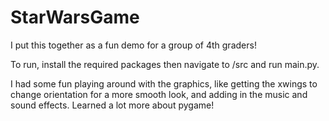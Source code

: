 # StarWarsGame
I put this together as a fun demo for a group of 4th graders!

To run, install the required packages then navigate to /src and run main.py.

I had some fun playing around with the graphics, like getting the xwings to change orientation for a more smooth look, and adding in the music and sound effects. Learned a lot more about pygame!
